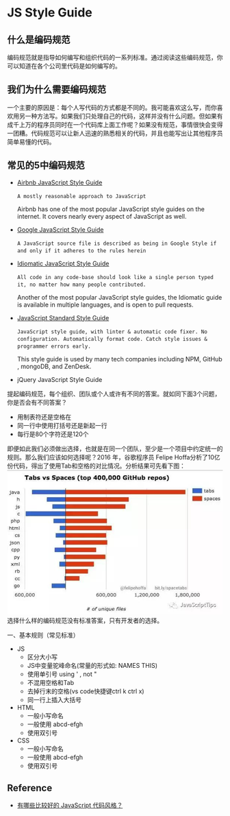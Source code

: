 # JS Style Guide

## 什么是编码规范

编码规范就是指导如何编写和组织代码的一系列标准。通过阅读这些编码规范，你可以知道在各个公司里代码是如何编写的。

## 我们为什么需要编码规范

一个主要的原因是：每个人写代码的方式都是不同的。我可能喜欢这么写，而你喜欢用另一种方法写。如果我们只处理自己的代码，这样并没有什么问题。但如果有成千上万的程序员同时在一个代码库上面工作呢？如果没有规范，事情很快会变得一团糟。代码规范可以让新人迅速的熟悉相关的代码，并且也能写出让其他程序员简单易懂的代码。

## 常见的5中编码规范

- [Airbnb JavaScript Style Guide](https://github.com/airbnb/javascript)

  `A mostly reasonable approach to JavaScript`

  Airbnb has one of the most popular JavaScript style guides on the internet. It covers nearly every aspect of JavaScript as well.

- [Google JavaScript Style Guide](https://google.github.io/styleguide/jsguide.html)

  `A JavaScript source file is described as being in Google Style if and only if it adheres to the rules herein`

- [Idiomatic JavaScript Style Guide](https://github.com/rwaldron/idiomatic.js/)

  `All code in any code-base should look like a single person typed it, no matter how many people contributed.`

  Another of the most popular JavaScript style guides, the Idiomatic guide is available in multiple languages, and is open to pull requests.

- [JavaScript Standard Style Guide](https://github.com/standard/standard)

  `JavaScript style guide, with linter & automatic code fixer. No configuration. Automatically format code. Catch style issues & programmer errors early.`

  This style guide is used by many tech companies including NPM, GitHub , mongoDB, and ZenDesk.

- jQuery JavaScript Style Guide

提起编码规范，每个组织、团队或个人或许有不同的答案。就如同下面3个问题，你是否会有不同答案？

- 用制表符还是空格在
- 同一行中使用打括号还是新起一行
- 每行是80个字符还是120个

即便如此我们必须做出选择，也就是在同一个团队，至少是一个项目中约定统一的规则。那么我们应该如何选择呢？2016 年，谷歌程序员 Felipe Hoffa分析了10亿份代码，得出了使用Tab和空格的对比情况。分析结果可先看下图：
![tabs vs spaces](images/tabs_vs_spaces.jpg)
选择什么样的编码规范没有标准答案，只有开发者的选择。

一、基本规则（常见标准）

- JS
  - 区分大小写
  - JS中变量驼峰命名(常量的形式如: NAMES THIS)
  - 使用单引号 using ' , not "
  - 不混用空格和Tab
  - 去掉行末的空格(vs code快捷键ctrl k ctrl x)
  - 同一行上插入大括号
- HTML
  - 一般小写命名
  - 一般使用 abcd-efgh
  - 使用双引号
- CSS
  - 一般小写命名
  - 一般使用 abcd-efgh
  - 使用双引号

## Reference

- [有哪些比较好的 JavaScript 代码风格？](https://www.zhihu.com/question/19738255/answer/333207243)